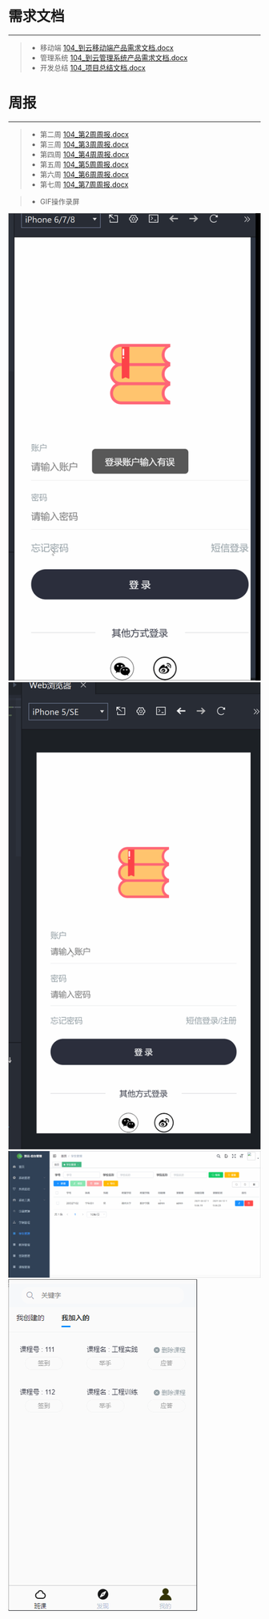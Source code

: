 # 需求文档

-----
> * 移动端 
[104_到云移动端产品需求文档.docx](https://github.com/TragedyN/EngineeringPractice/blob/master/104_%E5%88%B0%E4%BA%91%E7%A7%BB%E5%8A%A8%E7%AB%AF%E4%BA%A7%E5%93%81%E9%9C%80%E6%B1%82%E6%96%87%E6%A1%A3.docx)
> * 管理系统 
[104_到云管理系统产品需求文档.docx](https://github.com/TragedyN/EngineeringPractice/blob/master/104_%E5%88%B0%E4%BA%91%E7%AE%A1%E7%90%86%E7%B3%BB%E7%BB%9F%E4%BA%A7%E5%93%81%E9%9C%80%E6%B1%82%E6%96%87%E6%A1%A3.docx)
> * 开发总结
[104_项目总结文档.docx](https://github.com/TragedyN/EngineeringPractice/blob/master/104_%E5%B0%8F%E7%BB%84%E6%80%BB%E7%BB%93%E6%96%87%E6%A1%A3.docx)

# 周报

-----
> * 第二周
[104_第2周周报.docx](https://github.com/TragedyN/EngineeringPractice/blob/master/%E7%AC%AC%E4%BA%8C%E5%91%A8/104_%E7%AC%AC2%E5%91%A8%E5%91%A8%E6%8A%A5.docx)
> * 第三周
[104_第3周周报.docx](https://github.com/TragedyN/EngineeringPractice/blob/master/%E7%AC%AC%E4%B8%89%E5%91%A8/104_%E7%AC%AC3%E5%91%A8%E5%91%A8%E6%8A%A5.docx)
> * 第四周
[104_第4周周报.docx](https://github.com/TragedyN/EngineeringPractice/blob/master/%E7%AC%AC%E5%9B%9B%E5%91%A8/104_%E7%AC%AC4%E5%91%A8%E5%91%A8%E6%8A%A5.docx)
> * 第五周
[104_第5周周报.docx](https://github.com/TragedyN/EngineeringPractice/blob/master/%E7%AC%AC%E4%BA%94%E5%91%A8/104_%E7%AC%AC5%E5%91%A8%E5%91%A8%E6%8A%A5.docx)
> * 第六周
[104_第6周周报.docx](https://github.com/TragedyN/EngineeringPractice/blob/master/%E7%AC%AC%E5%85%AD%E5%91%A8/104_%E7%AC%AC6%E5%91%A8%E5%91%A8%E6%8A%A5.docx)
> * 第七周
[104_第7周周报.docx](https://github.com/TragedyN/EngineeringPractice/blob/master/%E7%AC%AC%E4%B8%83%E5%91%A8/104_%E7%AC%AC7%E5%91%A8%E5%91%A8%E6%8A%A5.docx)

> * GIF操作录屏
> 
![104_移动端_03.gif](https://github.com/TragedyN/EngineeringPractice/blob/master/%E7%AC%AC%E4%B8%89%E5%91%A8/104_%E7%A7%BB%E5%8A%A8%E7%AB%AF_03.gif)
![104_移动端_05.gif](https://github.com/TragedyN/EngineeringPractice/blob/master/%E7%AC%AC%E4%BA%94%E5%91%A8/104_%E7%A7%BB%E5%8A%A8%E7%AB%AF_05.gif)
![104_移动端_06.gif](https://github.com/TragedyN/EngineeringPractice/blob/master/%E7%AC%AC%E5%85%AD%E5%91%A8/104_%E5%89%8D%E7%AB%AF_06.gif)
![104_前端_06.gif](https://github.com/TragedyN/EngineeringPractice/blob/master/%E7%AC%AC%E5%85%AD%E5%91%A8/104_%E7%A7%BB%E5%8A%A8%E7%AB%AF_06.gif)
